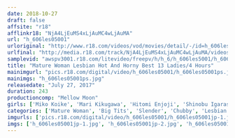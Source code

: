 ```yaml
---
date: 2018-10-27
draft: false
affsite: "r18"
afflinkr18: "NjA4LjEuMS4xLjAuMC4wLjAuMA"
url: "h_606les05001"
urloriginal: "http://www.r18.com/videos/vod/movies/detail/-/id=h_606les05001"
urlfinal: "http://media.r18.com/track/NjA4LjEuMS4xLjAuMC4wLjAuMA/videos/vod/movies/detail/-/id=h_606les05001"
samplevid: "awspv3001.r18.com/litevideo/freepv/h/h_6/h_606les5001/h_606les5001_dmb_w.mp4"
title: "Mature Woman Lesbian Hot And Horny Best 13 Ladies/4 Hours"
mainimgurl: "pics.r18.com/digital/video/h_606les05001/h_606les05001ps.jpg"
mainimgs: "h_606les05001ps.jpg"
releasedate: "July 27, 2017"
duration: 243
productioncomp: "Mellow Moon"
girls: ['Miko Koike', 'Mari Kikugawa', 'Hitomi Enjoji', 'Shinobu Igarashi', 'Ayako Kano', 'Rika Fujishita', 'Mizue Hanashima', 'Iku Kondo\n(Ikumi Kondo)', 'Hikari Kozuki', 'Shinobu Oishi']
categories: ['Mature Woman', 'Big Tits', 'Slender', 'Chubby', 'Lesbian', 'Sex Toys', 'Lesbian Kissing', 'Compilation', 'Over 4 Hours', 'Hi-Def']
imgurls: ['pics.r18.com/digital/video/h_606les05001/h_606les05001jp-1.jpg', 'pics.r18.com/digital/video/h_606les05001/h_606les05001jp-2.jpg', 'pics.r18.com/digital/video/h_606les05001/h_606les05001jp-3.jpg', 'pics.r18.com/digital/video/h_606les05001/h_606les05001jp-4.jpg', 'pics.r18.com/digital/video/h_606les05001/h_606les05001jp-5.jpg', 'pics.r18.com/digital/video/h_606les05001/h_606les05001jp-6.jpg', 'pics.r18.com/digital/video/h_606les05001/h_606les05001jp-7.jpg', 'pics.r18.com/digital/video/h_606les05001/h_606les05001jp-8.jpg', 'pics.r18.com/digital/video/h_606les05001/h_606les05001jp-9.jpg', 'pics.r18.com/digital/video/h_606les05001/h_606les05001jp-10.jpg', 'pics.r18.com/digital/video/h_606les05001/h_606les05001jp-11.jpg', 'pics.r18.com/digital/video/h_606les05001/h_606les05001jp-12.jpg', 'pics.r18.com/digital/video/h_606les05001/h_606les05001jp-13.jpg', 'pics.r18.com/digital/video/h_606les05001/h_606les05001jp-14.jpg', 'pics.r18.com/digital/video/h_606les05001/h_606les05001jp-15.jpg', 'pics.r18.com/digital/video/h_606les05001/h_606les05001jp-16.jpg', 'pics.r18.com/digital/video/h_606les05001/h_606les05001jp-17.jpg', 'pics.r18.com/digital/video/h_606les05001/h_606les05001jp-18.jpg', 'pics.r18.com/digital/video/h_606les05001/h_606les05001jp-19.jpg', 'pics.r18.com/digital/video/h_606les05001/h_606les05001jp-20.jpg']
imgs: ['h_606les05001jp-1.jpg', 'h_606les05001jp-2.jpg', 'h_606les05001jp-3.jpg', 'h_606les05001jp-4.jpg', 'h_606les05001jp-5.jpg', 'h_606les05001jp-6.jpg', 'h_606les05001jp-7.jpg', 'h_606les05001jp-8.jpg', 'h_606les05001jp-9.jpg', 'h_606les05001jp-10.jpg', 'h_606les05001jp-11.jpg', 'h_606les05001jp-12.jpg', 'h_606les05001jp-13.jpg', 'h_606les05001jp-14.jpg', 'h_606les05001jp-15.jpg', 'h_606les05001jp-16.jpg', 'h_606les05001jp-17.jpg', 'h_606les05001jp-18.jpg', 'h_606les05001jp-19.jpg', 'h_606les05001jp-20.jpg']
---
```

